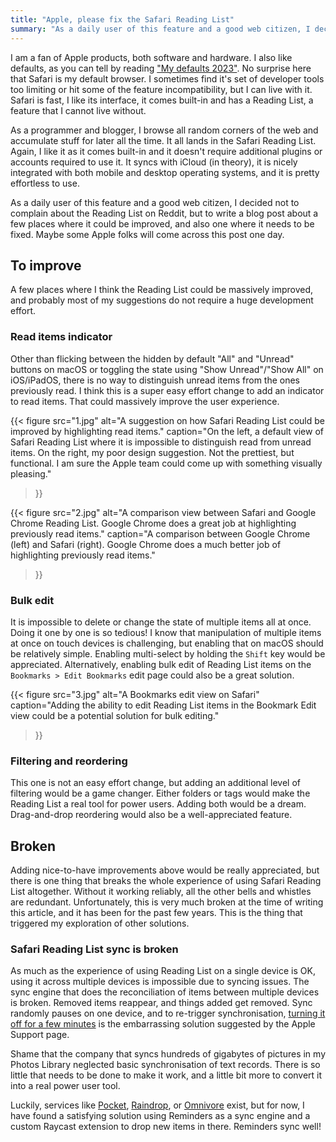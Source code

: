```yaml
---
title: "Apple, please fix the Safari Reading List"
summary: "As a daily user of this feature and a good web citizen, I decided not to complain about the Reading List on Reddit, but to write a blog post about a few places where it could be improved, and also one where it needs to be fixed."
---
```


I am a fan of Apple products, both software and hardware. I also like defaults, as you can tell by reading ["My defaults 2023"](/my-defaults-2023/). No surprise here that Safari is my default browser. I sometimes find it's set of developer tools too limiting or hit some of the feature incompatibility, but I can live with it. Safari is fast, I like its interface, it comes built-in and has a Reading List, a feature that I cannot live without.

As a programmer and blogger, I browse all random corners of the web and accumulate stuff for later all the time. It all lands in the Safari Reading List. Again, I like it as it comes built-in and it doesn't require additional plugins or accounts required to use it. It syncs with iCloud (in theory), it is nicely integrated with both mobile and desktop operating systems, and it is pretty effortless to use.

As a daily user of this feature and a good web citizen, I decided not to complain about the Reading List on Reddit, but to write a blog post about a few places where it could be improved, and also one where it needs to be fixed. Maybe some Apple folks will come across this post one day.

## To improve

A few places where I think the Reading List could be massively improved, and probably most of my suggestions do not require a huge development effort.

### Read items indicator

Other than flicking between the hidden by default "All" and "Unread" buttons on macOS or toggling the state using "Show Unread"/"Show All" on iOS/iPadOS, there is no way to distinguish unread items from the ones previously read. I think this is a super easy effort change to add an indicator to read items. That could massively improve the user experience.

{{< figure
  src="1.jpg"
  alt="A suggestion on how Safari Reading List could be improved by highlighting read items."
  caption="On the left, a default view of Safari Reading List where it is impossible to distinguish read from unread items. On the right, my poor design suggestion. Not the prettiest, but functional. I am sure the Apple team could come up with something visually pleasing."
>}} 

{{< figure
  src="2.jpg"
  alt="A comparison view between Safari and Google Chrome Reading List. Google Chrome does a great job at highlighting previously read items."
  caption="A comparison between Google Chrome (left) and Safari (right). Google Chrome does a much better job of highlighting previously read items."
>}}

### Bulk edit

It is impossible to delete or change the state of multiple items all at once. Doing it one by one is so tedious! I know that manipulation of multiple items at once on touch devices is challenging, but enabling that on macOS should be relatively simple. Enabling multi-select by holding the `Shift` key would be appreciated. Alternatively, enabling bulk edit of Reading List items on the `Bookmarks > Edit Bookmarks` edit page could also be a great solution.

{{< figure
  src="3.jpg"
  alt="A Bookmarks edit view on Safari"
  caption="Adding the ability to edit Reading List items in the Bookmark Edit view could be a potential solution for bulk editing."
>}}

### Filtering and reordering

This one is not an easy effort change, but adding an additional level of filtering would be a game changer. Either folders or tags would make the Reading List a real tool for power users. Adding both would be a dream. Drag-and-drop reordering would also be a well-appreciated feature.

## Broken

Adding nice-to-have improvements above would be really appreciated, but there is one thing that breaks the whole experience of using Safari Reading List altogether. Without it working reliably, all the other bells and whistles are redundant. Unfortunately, this is very much broken at the time of writing this article, and it has been for the past few years. This is the thing that triggered my exploration of other solutions.

### Safari Reading List sync is broken

As much as the experience of using Reading List on a single device is OK, using it across multiple devices is impossible due to syncing issues. The sync engine that does the reconciliation of items between multiple devices is broken. Removed items reappear, and things added get removed. Sync randomly pauses on one device, and to re-trigger synchronisation, [turning it off for a few minutes](https://support.apple.com/en-us/111761) is the embarrassing solution suggested by the Apple Support page.

Shame that the company that syncs hundreds of gigabytes of pictures in my Photos Library neglected basic synchronisation of text records. There is so little that needs to be done to make it work, and a little bit more to convert it into a real power user tool.

Luckily, services like [Pocket](https://getpocket.com/home), [Raindrop](https://raindrop.io), or [Omnivore](https://omnivore.app) exist, but for now, I have found a satisfying solution using Reminders as a sync engine and a custom Raycast extension to drop new items in there. Reminders sync well!
